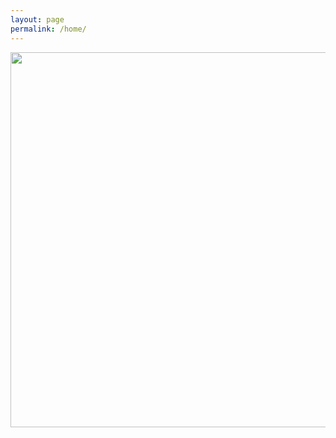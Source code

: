 ```yaml
---
layout: page
permalink: /home/
---
```


<a href="/bio">
	<img class="hero" src="http://naomihattaway.com/wp-content/uploads/2014/06/mikael-3.jpg" width="600px" />
</a>
